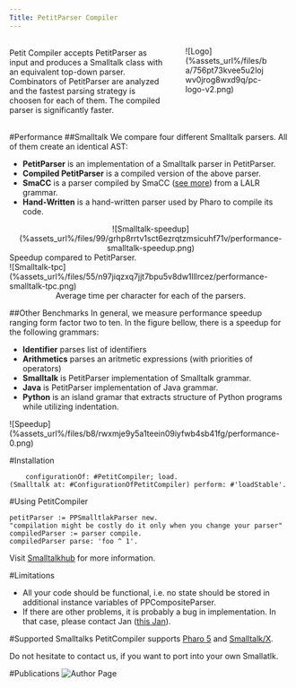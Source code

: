```yaml
---
Title: PetitParser Compiler
---
```


<figure style="width: 150px; float: right;">![Logo](%assets_url%/files/ba/756pt73kvee5u2lojwv0jrog8wxd9q/pc-logo-v2.png)</figure>

<br />
Petit Compiler accepts PetitParser as input and produces a Smalltalk class with an equivalent top-down parser. Combinators of PetitParser  are analyzed and the fastest parsing strategy is choosen for each of them. The compiled parser is significantly faster.

<br />
<br />

#Performance
##Smalltalk
We compare four different Smalltalk parsers. All of them create an identical AST:

-  **PetitParser** is an implementation of a Smalltalk parser in PetitParser.
-  **Compiled PetitParser** is a compiled version of the above parser.
-  **SmaCC** is a parser compiled by SmaCC ([see more](https://github.com/ThierryGoubier/SmaCC)) from a LALR grammar.
-  **Hand-Written** is a hand-written parser used by Pharo to compile its code.

<div>
<center>![Smalltalk-speedup](%assets_url%/files/99/grhp8rrtv1sct6ezrqtzmsicuhf71v/performance-smalltalk-speedup.png)</center>
Speedup compared to PetitParser.
</div>
<div>
![Smalltalk-tpc](%assets_url%/files/55/n97jiqzxq7jjt7bpu5v8dw1lllrcez/performance-smalltalk-tpc.png)
<center>Average time per character for each of the parsers.</center>
</div>


##Other Benchmarks
In general, we measure performance speedup ranging form factor two to ten. In the figure bellow, there is a speedup for the following grammars:

-  **Identifier** parses list of identifiers
-  **Arithmetics** parses an aritmetic expressions (with priorities of operators)
-  **Smalltalk** is PetitParser implementation of Smalltalk grammar.
-  **Java** is PetitParser implementation of Java grammar.
-  **Python** is an island gramar that extracts structure of Python programs while utilizing indentation.

<div>![Speedup](%assets_url%/files/b8/rwxmje9y5a1teein09iyfwb4sb41fg/performance-0.png)</div>


#Installation
```Gofer new smalltalkhubUser: 'JanKurs' project: 'PetitParser';
    configurationOf: #PetitCompiler; load.
(Smalltalk at: #ConfigurationOfPetitCompiler) perform: #'loadStable'.
```

#Using PetitCompiler
```| petitParser compiledParser |
petitParser := PPSmalltlakParser new.
"compilation might be costly do it only when you change your parser"
compiledParser := parser compile.
compiledParser parse: 'foo ^ 1'.
```

Visit [Smalltalkhub](http://smalltalkhub.com/#!/~JanKurs/PetitParser) for more information.

#Limitations

-  All your code should be functional, i.e. no state should be stored in additional instance variables of PPCompositeParser.
-  If there are other problems, it is probably a bug in implementation. In that case, please contact Jan ([this Jan](%base_url%/staff/kursjan)).


#Supported Smalltalks
PetitCompiler supports [Pharo 5](http://smalltalkhub.com/#!/~JanKurs/PetitParser) and [Smalltalk/X](https://bitbucket.org/janvrany/stx-goodies-petitparser/wiki/Home). 

Do not hesitate to contact us, if you want to port into your own Smallatlk.

#Publications
![Author Page](%base_url%/scgbib/author)
